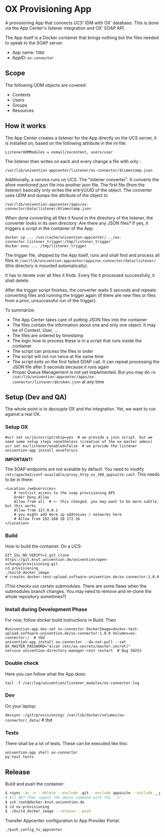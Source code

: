 # OX Provisioning App

A provisioning App that connects UCS' IDM with OX' database. This is done via the App Center's listener integration and OX' SOAP API.

The App itself is a Docker container that brings nothing but the files needed to speak to the SOAP server.

* App name: `TODO`
* AppID: `ox-connector`

## Scope

The following UDM objects are covered:

* Contexts
* Users
* Groups
* Resources

## How it works

The App Center creates a listener for the App directly on the UCS server, it is installed on, based on the following attribute in the ini file:

`ListenerUDMModules = oxmail/oxcontext, users/user`

The listener then writes on each and every change a file with only :

`/var/lib/univention-appcenter/listener/ox-connector/$timestamp.json`

Additionally, a service runs on UCS: The "listener converter". It converts the afore mentioned json file into another json file. The first file (from the listener) basically only writes the entryUUID of the object. The converter uses UDM and dumps the attribute of the object to

`/var/lib/univention-appcenter/apps/ox-connector/data/listener/$timestamp.json`

When done converting all files it found in the directory of the listener, the converter looks in its own directory: Are there any JSON files? If yes, it triggers a script in the container of the App:

```
docker cp ... /var/cache/univention-appcenter/.../ox-connector.listener_trigger:/tmp/listener_trigger`
docker exec ... /tmp/listener_trigger
```

The trigger file, shipped by the App itself, runs and shall find and process all files in `/var/lib/univention-appcenter/apps/ox-connector/data/listener/` (this directory is mounted automatically).

It has to iterate over all files it finds. Every file it processed successfully, it shall delete.

After the trigger script finishes, the converter waits 5 seconds and repeats converting files and running the trigger again (if there are new files or files from a prior, unsuccessful run of the trigger).

To summarize:

 * The App Center takes care of putting JSON files into the container
 * The files contain the information about one and only one object. It may be of Context, User, ...
 * The files are ordered by timestamp
 * The logic how to process these is in a script that runs inside the container
 * The script can process the files in order
 * The script will not run twice at the same time
 * The script exits on the first failed SOAP call. It can repeat processing the JSON file after 5 seconds because it runs again
 * Proper Queue Management is not yet implemented. But you may do `rm /var/lib/univention-appcenter/apps/ox-connector/listener/$broken.json` at any time

## Setup (Dev and QA)

The whole point is to decouple OX and the integration. Yet, we want to run against a real OX.

### Setup OX

```
#ucr set ox/joinscript/skip=yes  # we provide a join script. but we need some setup steps nonetheless (creation of the ox master admin)
ucr set ox/listener/enabled=false  # we provide the listener
univention-app install oxseforucs
```

**IMPORTANT!**

The SOAP endpoints are not avaiable by default. You need to modify `/etc/apache2/conf-available/proxy_http_ox_100_appsuite.conf`. This needs to be in there:

```
<Location /webservices>
    # restrict access to the soap provisioning API
    Order Deny,Allow
    Allow from all  # <- this changed. you may want to be more subtle, but this works
    Allow from 127.0.0.1
    # you might add more ip addresses / networks here
    # Allow from 192.168 10 172.16
</Location>
```


### Build

How to build the container. On a UCS:

```
GIT_SSL_NO_VERIFY=1 git clone https://git.knut.univention.de/univention/open-xchange/provisioning.git
cd provisioning
./build_docker_image
# creates docker-test-upload.software-univention.de/ox-connector:1.0.0
```

(This checks out certain submodules. There are some flaws when the submodules branch changes. You may need to remove and re-clone the whole repository sometimes?)

### Install during Development Phase

For now, follow docker build instructions in Build. Then

```
#univention-app dev-set ox-connector DockerImage=docker-test-upload.software-univention.de/ox-connector:1.0.0 Volumes=ox-connector:/  # tbd
univention-app install ox-connector --do-not-pull --set OX_MASTER_PASSWORD="$(cat /etc/ox-secrets/master.secret)"
service univention-directory-manager-rest restart  # Bug 50253
```

### Double check

Here you can follow what the App does:

`tail -f /var/log/univention/listener_modules/ox-connector.log`

### Dev

On your laptop:

`devsync ~/git/provisioning/ /var/lib/docker/volumes/ox-connector/_data/`  # tbd

### Tests

There shall be a lot of tests. These can be executed like this:

```
univention-app shell ox-connector
py.test tests
```

## Release

Build and push the container:

```bash
$ rsync -av -n --delete --exclude .git --exclude appsuite --exclude __pycache__ ./ root@docker.knut.univention.de:ox-provisioning/
# All OK? Then repeat the above command with the '-n'.
$ ssh root@docker.knut.univention.de
$ cd ox-provisioning
$ ./build_docker_image --release --push
```

Transfer Appcenter configuration to App Provider Portal:

```bash
./push_config_to_appcenter
```

